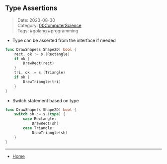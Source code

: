 ## Type Assertions
 
>Date: 2023-08-30  
>Category: [00ComputerScience](links/00ComputerScience.md)  
>Tags: #golang #programming  

- Type can be asserted from the interface if needed
```go
func DrawShape(s Shape2D) bool {
	rect, ok := s.(Rectangle)
	if ok {
		DrawRect(rect)
	}
	tri, ok := s.(Triangle)
	if ok {
		DrawTriangle(tri)
	}
}
```
- Switch statement based on type
```go
func DrawShape(s Shape2D) bool {
	switch sh := s.(type) {
		case Rectangle:
			DrawRect(sh)
		case Triangle:
			DrawTriangle(sh)
	}
}
```

---
- [Home](https://heartthymes.github.io)